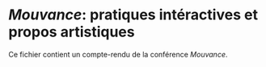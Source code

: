 # *Mouvance*: pratiques intéractives et propos artistiques

Ce fichier contient un compte-rendu de la conférence *Mouvance*.
